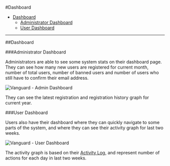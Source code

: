 #Dashboard

* [Dashboard](#dashboard)
	* [Administrator Dashboard](#admin-dashboard)
	* [User Dashboard](#user-dashboard)

---

<a name="dashboard"></a>
##Dashboard

<a name="admin-dashboard"></a>
###Administrator Dashboard

Administrators are able to see some system stats on their dashboard page. They can see how many new users are registered for current month, number of total users, number of banned users and number of users who still have to confirm their email address.

![Vanguard - Admin Dashboard](assets/img/dashboard-admin.png) 

They can see the latest registration and registration history graph for current year.

<a name="user-dashboard"></a>
###User Dashboard

Users also have their dashboard where they can quickly navigate to some parts of the system, and where they can see their activity graph for last two weeks. 

![Vanguard - User Dashboard](assets/img/dashboard-user.png) 

The activity graph is based on their [Activity Log](activity-log.html), and represent number of actions for each day in last two weeks.